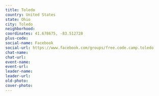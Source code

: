 ```yaml
---
title: Toledo
country: United States
state: Ohio
city: Toledo
neighborhood: 
coordinates: 41.678675, -83.512728
plus-code:
social-name: Facebook
social-url: https://www.facebook.com/groups/free.code.camp.toledo
chat-name:
chat-url:
event-name:
event-url:
leader-name:
leader-url:
old-photo: 
cover-photo:
---
```

